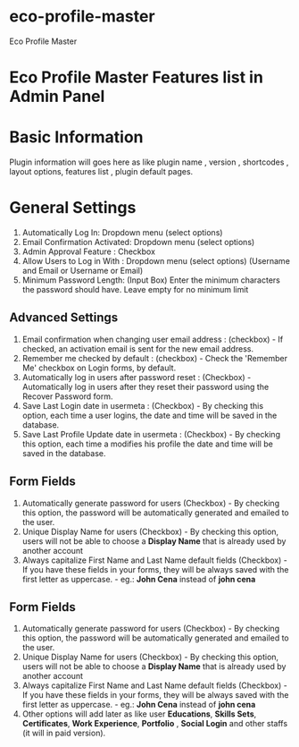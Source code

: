 # eco-profile-master
Eco Profile Master

# Eco Profile Master Features list in Admin Panel

# Basic Information
Plugin information will goes here as like plugin name ,  version , shortcodes , layout options, features list , plugin     default pages.

# General Settings

 1. Automatically Log In: Dropdown menu (select options)
 2. Email Confirmation Activated: Dropdown menu (select options)
 3. Admin Approval Feature : Checkbox 
 4. Allow Users to Log in With :  Dropdown menu (select options) (Username and Email or Username or Email)
 5. Minimum Password Length: (Input Box)  Enter the minimum characters the password should have. Leave empty for no minimum limit

## Advanced Settings

 1. Email confirmation when changing user email address : (checkbox) -  If checked, an activation email is sent for the new email address.
 2. Remember me checked by default : (checkbox) - Check the 'Remember Me' checkbox on Login forms, by default.
 3. Automatically log in users after password reset : (Checkbox) -  Automatically log in users after they reset their password using the Recover Password form.
 4. Save Last Login date in usermeta : (Checkbox) -  By checking this option, each time a user logins, the date and time will be saved in the database.
 5. Save Last Profile Update date in usermeta : (Checkbox) -  By checking this option, each time a modifies his profile the date and time will be saved in the database.

## Form Fields

 1. Automatically generate password for users (Checkbox) -  By checking this option, the password will be automatically generated and emailed to the user.
 2. Unique Display Name for users (Checkbox) - By checking this option, users will not be able to choose a **Display Name** that is already used by another account
 3. Always capitalize First Name and Last Name default fields (Checkbox) -  If you have these fields in your forms, they will be always saved with the first letter as uppercase. -   eg.:  **John Cena**  instead of  **john cena**


## Form Fields

 1. Automatically generate password for users (Checkbox) -  By checking this option, the password will be automatically generated and emailed to the user.
 2. Unique Display Name for users (Checkbox) - By checking this option, users will not be able to choose a **Display Name** that is already used by another account
 3. Always capitalize First Name and Last Name default fields (Checkbox) -  If you have these fields in your forms, they will be always saved with the first letter as uppercase. -   eg.:  **John Cena**  instead of  **john cena**
 4. Other options will add later as like user **Educations**, **Skills Sets**, **Certificates**, **Work Experience**, **Portfolio** , **Social Login** and other staffs (it will in paid version).

